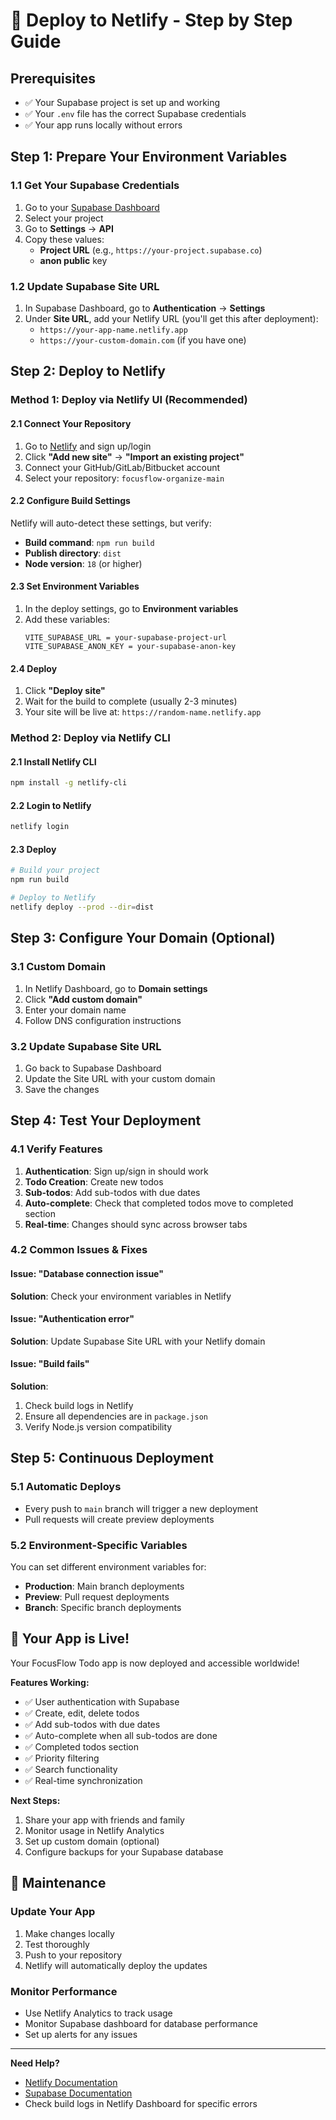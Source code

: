 # 🚀 Deploy to Netlify - Step by Step Guide

## Prerequisites
- ✅ Your Supabase project is set up and working
- ✅ Your `.env` file has the correct Supabase credentials
- ✅ Your app runs locally without errors

## Step 1: Prepare Your Environment Variables

### 1.1 Get Your Supabase Credentials
1. Go to your [Supabase Dashboard](https://supabase.com/dashboard)
2. Select your project
3. Go to **Settings** → **API**
4. Copy these values:
   - **Project URL** (e.g., `https://your-project.supabase.co`)
   - **anon public** key

### 1.2 Update Supabase Site URL
1. In Supabase Dashboard, go to **Authentication** → **Settings**
2. Under **Site URL**, add your Netlify URL (you'll get this after deployment):
   - `https://your-app-name.netlify.app`
   - `https://your-custom-domain.com` (if you have one)

## Step 2: Deploy to Netlify

### Method 1: Deploy via Netlify UI (Recommended)

#### 2.1 Connect Your Repository
1. Go to [Netlify](https://netlify.com) and sign up/login
2. Click **"Add new site"** → **"Import an existing project"**
3. Connect your GitHub/GitLab/Bitbucket account
4. Select your repository: `focusflow-organize-main`

#### 2.2 Configure Build Settings
Netlify will auto-detect these settings, but verify:
- **Build command**: `npm run build`
- **Publish directory**: `dist`
- **Node version**: `18` (or higher)

#### 2.3 Set Environment Variables
1. In the deploy settings, go to **Environment variables**
2. Add these variables:
   ```
   VITE_SUPABASE_URL = your-supabase-project-url
   VITE_SUPABASE_ANON_KEY = your-supabase-anon-key
   ```

#### 2.4 Deploy
1. Click **"Deploy site"**
2. Wait for the build to complete (usually 2-3 minutes)
3. Your site will be live at: `https://random-name.netlify.app`

### Method 2: Deploy via Netlify CLI

#### 2.1 Install Netlify CLI
```bash
npm install -g netlify-cli
```

#### 2.2 Login to Netlify
```bash
netlify login
```

#### 2.3 Deploy
```bash
# Build your project
npm run build

# Deploy to Netlify
netlify deploy --prod --dir=dist
```

## Step 3: Configure Your Domain (Optional)

### 3.1 Custom Domain
1. In Netlify Dashboard, go to **Domain settings**
2. Click **"Add custom domain"**
3. Enter your domain name
4. Follow DNS configuration instructions

### 3.2 Update Supabase Site URL
1. Go back to Supabase Dashboard
2. Update the Site URL with your custom domain
3. Save the changes

## Step 4: Test Your Deployment

### 4.1 Verify Features
1. **Authentication**: Sign up/sign in should work
2. **Todo Creation**: Create new todos
3. **Sub-todos**: Add sub-todos with due dates
4. **Auto-complete**: Check that completed todos move to completed section
5. **Real-time**: Changes should sync across browser tabs

### 4.2 Common Issues & Fixes

#### Issue: "Database connection issue"
**Solution**: Check your environment variables in Netlify

#### Issue: "Authentication error"
**Solution**: Update Supabase Site URL with your Netlify domain

#### Issue: "Build fails"
**Solution**: 
1. Check build logs in Netlify
2. Ensure all dependencies are in `package.json`
3. Verify Node.js version compatibility

## Step 5: Continuous Deployment

### 5.1 Automatic Deploys
- Every push to `main` branch will trigger a new deployment
- Pull requests will create preview deployments

### 5.2 Environment-Specific Variables
You can set different environment variables for:
- **Production**: Main branch deployments
- **Preview**: Pull request deployments
- **Branch**: Specific branch deployments

## 🎉 Your App is Live!

Your FocusFlow Todo app is now deployed and accessible worldwide!

**Features Working:**
- ✅ User authentication with Supabase
- ✅ Create, edit, delete todos
- ✅ Add sub-todos with due dates
- ✅ Auto-complete when all sub-todos are done
- ✅ Completed todos section
- ✅ Priority filtering
- ✅ Search functionality
- ✅ Real-time synchronization

**Next Steps:**
1. Share your app with friends and family
2. Monitor usage in Netlify Analytics
3. Set up custom domain (optional)
4. Configure backups for your Supabase database

## 🔧 Maintenance

### Update Your App
1. Make changes locally
2. Test thoroughly
3. Push to your repository
4. Netlify will automatically deploy the updates

### Monitor Performance
- Use Netlify Analytics to track usage
- Monitor Supabase dashboard for database performance
- Set up alerts for any issues

---

**Need Help?**
- [Netlify Documentation](https://docs.netlify.com)
- [Supabase Documentation](https://supabase.com/docs)
- Check build logs in Netlify Dashboard for specific errors






